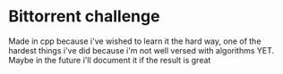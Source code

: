 # Bittorrent  challenge

Made in cpp because i've wished to learn it the hard way, one of the hardest things i've did because i'm not well versed with algorithms YET.
Maybe in the future i'll document it if the result is great